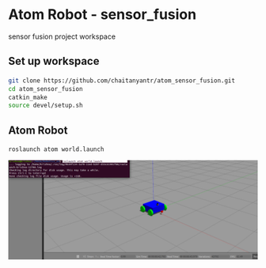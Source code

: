 # Atom Robot - sensor_fusion
sensor fusion project workspace

## Set up workspace
```bash
git clone https://github.com/chaitanyantr/atom_sensor_fusion.git
cd atom_sensor_fusion
catkin_make
source devel/setup.sh
```


## Atom Robot
```bash
roslaunch atom world.launch
```

![Sample image ](sample.png)
